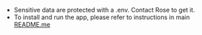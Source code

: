 - Sensitive data are protected with a .env. Contact Rose to get it.
- To install and run the app, please refer to instructions in main [README.me](https://github.com/TechLabs-Berlin/ss23-talk-a-palooza/blob/documentation/README.md#installation)
